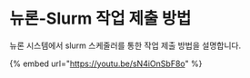 # 뉴론-Slurm 작업 제출 방법

뉴론 시스템에서 slurm 스케줄러를 통한 작업 제출 방법을 설명합니다.

{% embed url="https://youtu.be/sN4iOnSbF8o" %}
